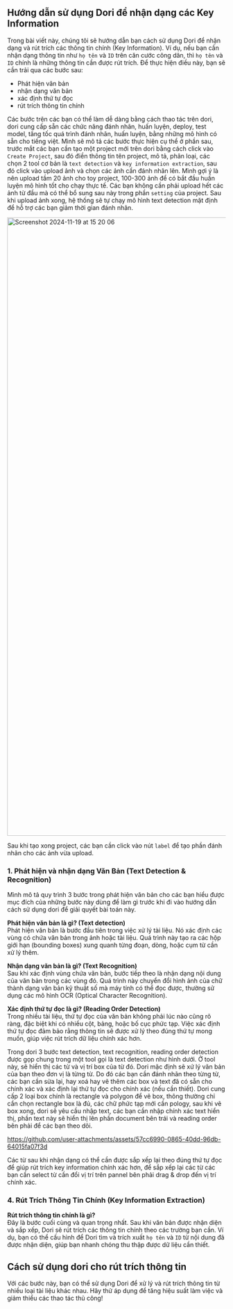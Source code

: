 ## Hướng dẫn sử dụng Dori để nhận dạng các Key Information

Trong bài viết này, chúng tôi sẽ hướng dẫn bạn cách sử dụng Dori để nhận dạng và rút trích các thông tin chính (Key Information). Ví dụ, nếu bạn cần nhận dạng thông tin như `họ tên` và `ID` trên căn cước công dân, thì `họ tên` và `ID` chính là những thông tin cần được rút trích. Để thực hiện điều này, bạn sẽ cần trải qua các bước sau:
- Phát hiện văn bản
- nhận dạng văn bản
- xác định thứ tự đọc
- rút trích thông tin chính

Các bước trên các bạn có thể làm dễ dàng bằng cách thao tác trên dori, dori cung cấp sẵn các chức năng đánh nhãn, huấn luyện, deploy, test model, tăng tốc quá trình đánh nhãn, huấn luyện, bằng những mô hình có sẵn cho tiếng việt. Mình sẽ mô tả các bước thực hiện cụ thể ở phần sau, trước mắt các bạn cần tạo một project mới trên dori bằng cách click vào `Create Project`, sau đó điền thông tin tên project, mô tả, phân loại, các chọn 2 tool cơ bản là `text detection` và `key information extraction`, sau đó click vào upload ảnh và chọn các ảnh cần đánh nhãn lên. Mình gợi ý là nên upload tầm 20 ảnh cho toy project, 100-300 ảnh để có bắt đầu huấn luyện mô hình tốt cho chạy thực tế. Các bạn không cần phải upload hết các ảnh từ đầu mà có thể bổ sung sau này trong phần `setting` của project. Sau khi upload ảnh xong, hệ thống sẽ tự chạy mô hình text detection mặt định để hỗ trợ các bạn giảm thời gian đánh nhãn. 

<img width="1424" alt="Screenshot 2024-11-19 at 15 20 06" src="https://github.com/user-attachments/assets/f3e2d424-9cf0-46e1-9580-6d4a2010c85d">




Sau khi tạo xong project, các bạn cần click vào nút `label` để tạo phần đánh nhãn cho các ảnh vừa upload. 

### 1. Phát hiện và nhận dạng Văn Bản (Text Detection & Recognition)

Mình mô tả quy trình 3 bước trong phát hiện văn bản cho các bạn hiểu được mục đích của những bước này dùng để làm gì trước khi đi vào hướng dẫn cách sử dụng dori để giải quyết bài toán này. 

**Phát hiện văn bản là gì? (Text detection)**  
Phát hiện văn bản là bước đầu tiên trong việc xử lý tài liệu. Nó xác định các vùng có chứa văn bản trong ảnh hoặc tài liệu. Quá trình này tạo ra các hộp giới hạn (bounding boxes) xung quanh từng đoạn, dòng, hoặc cụm từ cần xử lý thêm. 

**Nhận dạng văn bản là gì? (Text Recognition)**  
Sau khi xác định vùng chứa văn bản, bước tiếp theo là nhận dạng nội dung của văn bản trong các vùng đó. Quá trình này chuyển đổi hình ảnh của chữ thành dạng văn bản kỹ thuật số mà máy tính có thể đọc được, thường sử dụng các mô hình OCR (Optical Character Recognition).


**Xác định thứ tự đọc là gì? (Reading Order Detection)**  
Trong nhiều tài liệu, thứ tự đọc của văn bản không phải lúc nào cũng rõ ràng, đặc biệt khi có nhiều cột, bảng, hoặc bố cục phức tạp. Việc xác định thứ tự đọc đảm bảo rằng thông tin sẽ được xử lý theo đúng thứ tự mong muốn, giúp việc rút trích dữ liệu chính xác hơn.



Trong dori 3 bước text detection, text recognition, reading order detection được gọp chung trong một tool gọi là text detection như hình dưới. Ở tool này, sẽ hiển thị các từ và vị trí box của từ đó. Dori mặc định sẽ xứ lý văn bản của bạn theo đơn vị là từng từ. Do đó các bạn cần đánh nhãn theo từng từ, các bạn cần sửa lại, hay xoá hay vẽ thêm các box và text đã có sẵn cho chính xác và xác định lại thứ tự đọc cho chính xác (nếu cần thiết). Dori cung cấp 2 loại box chính là rectangle và polygon để vẽ box, thông thường chỉ cần chọn rectangle box là đủ, các chữ phức tạp mới cần pology, sau khi vẽ box xong, dori sẽ yêu cầu nhập text, các bạn cần nhập chính xác text hiển thị, phần text này sẽ hiển thị lên phần document bên trái và reading order bên phải để các bạn theo dõi. 

https://github.com/user-attachments/assets/57cc6990-0865-40dd-96db-64015fa07f3d

Các từ sau khi nhận dạng có thể cần được sắp xếp lại theo đúng thứ tự đọc để giúp rút trích key information chính xác hơn, để sắp xếp lại các từ các bạn cần select từ cần đổi vị trí trên pannel bên phải drag & drop đến vị trí chính xác.


### 4. Rút Trích Thông Tin Chính (Key Information Extraction)
**Rút trích thông tin chính là gì?**  
Đây là bước cuối cùng và quan trọng nhất. Sau khi văn bản được nhận diện và sắp xếp, Dori sẽ rút trích các thông tin chính theo các trường bạn cần. Ví dụ, bạn có thể cấu hình để Dori tìm và trích xuất `họ tên` và `ID` từ nội dung đã được nhận diện, giúp bạn nhanh chóng thu thập được dữ liệu cần thiết.

**Cách sử dụng dori cho rút trích thông tin**
---

Với các bước này, bạn có thể sử dụng Dori để xử lý và rút trích thông tin từ nhiều loại tài liệu khác nhau. Hãy thử áp dụng để tăng hiệu suất làm việc và giảm thiểu các thao tác thủ công!

